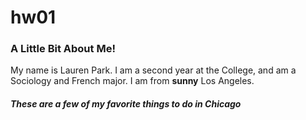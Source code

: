 # hw01

### A Little Bit About Me!

My name is Lauren Park. I am a second year at the College, and am a Sociology and French major. I am from **sunny** Los Angeles. 

##### These are a *few* of my favorite things to do in Chicago
